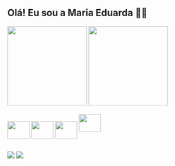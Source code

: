 ## Olá! Eu sou a Maria Eduarda 👋🏼

<div>
  <img height="180em" src="https://github-readme-stats.vercel.app/api?username=iduarda&show_icons=true&theme=nightowl">
  <img height="180em" src="https://github-readme-stats.vercel.app/api/top-langs/?username=iduarda&layout=compact&theme=nightowl">
  <br><br>
  <img align="center" height="40" width="50" src="https://cdn.jsdelivr.net/gh/devicons/devicon@latest/icons/html5/html5-original.svg">
  <img align="center" height="40" width="50" src="https://cdn.jsdelivr.net/gh/devicons/devicon@latest/icons/css3/css3-original.svg">
  <img align="center" height="40" width="50" src="https://cdn.jsdelivr.net/gh/devicons/devicon@latest/icons/c/c-original.svg">
  <img aling="center" height="40" width="50" src="https://cdn.jsdelivr.net/gh/devicons/devicon@latest/icons/java/java-original-wordmark.svg">
</div>

##

<div>
  <a href="https://www.linkedin.com/in/maria-eduarda-zumb%C3%A9-gomes-27225428a/" target="_blank"><img src="https://img.shields.io/badge/LinkedIn-0077B5?style=for-the-badge&logo=linkedin&logoColor=white" target="_blank"></a>
  <a href="https://www.instagram.com/edduuarda__/" target="_blank"><img src="https://img.shields.io/badge/Instagram-E4405F?style=for-the-badge&logo=instagram&logoColor=white" target="_blank"></a>
</div>
